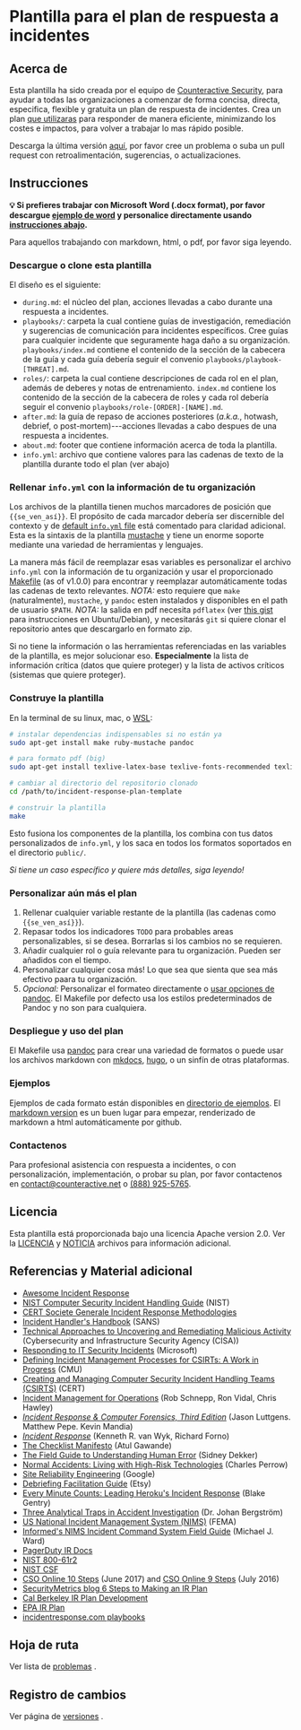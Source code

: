# Plantilla para el plan de respuesta a incidentes

## Acerca de

Esta plantilla ha sido creada por el equipo de [Counteractive Security](https://www.counteractive.net/), para ayudar a todas las organizaciones a comenzar de forma concisa, directa, especifica, flexible y gratuita un plan de respuesta de incidentes. Crea un plan [que utilizaras](https://www.counteractive.net/posts/an-ir-plan-you-will-use/) para responder de manera eficiente, minimizando los costes e impactos, para volver a trabajar lo mas rápido posible.

Descarga la última versión [aquí](https://github.com/counteractive/incident-response-plan-template/releases/latest), por favor cree un problema o suba un pull request con retroalimentación, sugerencias, o actualizaciones. 

## Instrucciones

**💡 Si prefieres trabajar con Microsoft Word (.docx format), por favor descargue [ejemplo de word](examples/plan.docx) y personalice directamente usando [instrucciones abajo](#customize).** 

Para aquellos trabajando con markdown, html, o pdf, por favor siga leyendo.

### Descargue o clone esta plantilla

El diseño es el siguiente:

* `during.md`: el núcleo del plan, acciones llevadas a cabo durante una respuesta a incidentes.
* `playbooks/`: carpeta la cual contiene guías de investigación, remediación y sugerencias de comunicación para incidentes específicos. Cree guías para cualquier incidente que seguramente haga daño a su organización. `playbooks/index.md` contiene el contenido de la sección de la cabecera de la guía y cada guía debería seguir el convenio `playbooks/playbook-[THREAT].md`.
* `roles/`: carpeta la cual contiene descripciones de cada rol en el plan, además de deberes y notas de entrenamiento. `index.md` contiene los contenido de la sección de la cabecera de roles y cada rol debería seguir el convenio `playbooks/role-[ORDER]-[NAME].md`.
* `after.md`: la guía de repaso de acciones posteriores (_a.k.a._, hotwash, debrief, o post-mortem)---acciones llevadas a cabo despues de una respuesta a incidentes.
* `about.md`: footer que contiene información acerca de toda la plantilla.
* `info.yml`: archivo que contiene valores para las cadenas de texto de la plantilla durante todo el plan (ver abajo)

### Rellenar `info.yml` con la información de tu organización

Los archivos de la plantilla tienen muchos marcadores de posición que `{{se_ven_así}}`. El propósito de cada marcador debería ser discernible del contexto y de [default `info.yml` file](./info.yml) está comentado para claridad adicional. Esta es la sintaxis de la plantilla [mustache](https://mustache.github.io/) y tiene un enorme soporte mediante una variedad de herramientas y lenguajes.  

La manera más fácil de reemplazar esas variables es personalizar el archivo `info.yml` con la información de tu organización y usar el proporcionado [Makefile](https://en.wikipedia.org/wiki/Make_(software)) (as of v1.0.0) para encontrar y reemplazar automáticamente todas las cadenas de texto relevantes.  _NOTA:_ esto requiere que `make` (naturalmente), `mustache`, y `pandoc` esten instalados y disponibles en el path de usuario `$PATH`.  _NOTA:_ la salida en pdf necesita `pdflatex` (ver [this gist](https://gist.github.com/rain1024/98dd5e2c6c8c28f9ea9d) para instrucciones en Ubuntu/Debian), y necesitarás `git` si quiere clonar el repositorio antes que descargarlo en formato zip.

Si no tiene la información o las herramientas referenciadas en las variables de la plantilla, es mejor solucionar eso. **Especialmente** la lista de información crítica (datos que quiere proteger) y la lista de activos críticos (sistemas que quiere proteger).

### Construye la plantilla

En la terminal de su linux, mac, o [WSL](https://docs.microsoft.com/en-us/windows/wsl/faq):

```bash
# instalar dependencias indispensables si no están ya
sudo apt-get install make ruby-mustache pandoc

# para formato pdf (big)
sudo apt-get install texlive-latex-base texlive-fonts-recommended texlive-fonts-extra texlive-latex-extra

# cambiar al directorio del repositorio clonado
cd /path/to/incident-response-plan-template

# construir la plantilla
make
```

Esto fusiona los componentes de la plantilla, los combina con tus datos personalizados de `info.yml`, y los saca en todos los formatos soportados en el directorio `public/`. 

*Si tiene un caso específico y quiere más detalles, siga leyendo!*

### Personalizar aún más el plan

1. Rellenar cualquier variable restante de la plantilla (las cadenas como `{{se_ven_así}}`).
1. Repasar todos los indicadores `TODO` para probables areas personalizables, si se desea.  Borrarlas si los cambios no se requieren.
1. Añadir cualquier rol o guía relevante para tu organización. Pueden ser añadidos con el tiempo.
1. Personalizar cualquier cosa más! Lo que sea que sienta que sea más efectivo paara tu organización.
1. _Opcional:_ Personalizar el formateo directamente o [usar opciones de pandoc](https://learnbyexample.github.io/customizing-pandoc/). El Makefile por defecto usa los estilos predeterminados de Pandoc y no son para cualquiera.

### Despliegue y uso del plan

El Makefile usa [pandoc](https://pandoc.org) para crear una variedad de formatos o puede usar los archivos markdown con [mkdocs](http://www.mkdocs.org/), [hugo](https://gohugo.io/), o un sinfín de otras plataformas.

### Ejemplos

Ejemplos de cada formato están disponibles en [directorio de ejemplos](./examples). El [markdown version](./examples/plan.md) es un buen lugar para empezar, renderizado de markdown a html automáticamente por github.

### Contactenos 

Para profesional asistencia con respuesta a incidentes, o con personalización, implementación, o probar su plan, por favor contactenos en contact@counteractive.net o [(888) 925-5765](tel:+18889255765).

## Licencia

Esta plantilla está proporcionada bajo una licencia Apache version 2.0. Ver la [LICENCIA](./LICENSE) y [NOTICIA](./NOTICE) archivos para información adicional.

## Referencias y Material adicional

* [Awesome Incident Response](https://github.com/meirwah/awesome-incident-response)
* [NIST Computer Security Incident Handling Guide](http://nvlpubs.nist.gov/nistpubs/SpecialPublications/NIST.SP.800-61r2.pdf) (NIST)
* [CERT Societe Generale Incident Response Methodologies](https://github.com/certsocietegenerale/IRM/tree/master/EN)
* [Incident Handler's Handbook](https://www.sans.org/reading-room/whitepapers/incident/incident-handlers-handbook-33901) (SANS)
* [Technical Approaches to Uncovering and Remediating Malicious Activity](https://us-cert.cisa.gov/ncas/alerts/aa20-245a) (Cybersecurity and Infrastructure Security Agency (CISA))
* [Responding to IT Security Incidents](https://technet.microsoft.com/en-us/library/cc700825.aspx) (Microsoft)
* [Defining Incident Management Processes for CSIRTs: A Work in Progress](http://resources.sei.cmu.edu/library/asset-view.cfm?assetid=7153) (CMU)
* [Creating and Managing Computer Security Incident Handling Teams (CSIRTS)](https://www.first.org/conference/2008/papers/killcrece-georgia-slides.pdf) (CERT)
* [Incident Management for Operations](http://shop.oreilly.com/product/0636920036159.do) (Rob Schnepp, Ron Vidal, Chris Hawley)
* [_Incident Response & Computer Forensics, Third Edition_](http://a.co/cUkFzMh) (Jason Luttgens. Matthew Pepe. Kevin Mandia)
* [_Incident Response_](http://shop.oreilly.com/product/9780596001308.do) (Kenneth R. van Wyk, Richard Forno)
* [The Checklist Manifesto](http://atulgawande.com/book/the-checklist-manifesto/) (Atul Gawande)
* [The Field Guide to Understanding Human Error](https://www.amazon.com/Field-Guide-Understanding-Human-Error/dp/0754648265) (Sidney Dekker)
* [Normal Accidents: Living with High-Risk Technologies](https://www.amazon.com/Normal-Accidents-Living-High-Risk-Technologies/dp/0691004129) (Charles Perrow)
* [Site Reliability Engineering](https://landing.google.com/sre/book.html) (Google)
* [Debriefing Facilitation Guide](http://extfiles.etsy.com/DebriefingFacilitationGuide.pdf) (Etsy)
* [Every Minute Counts: Leading Heroku's Incident Response](https://www.heavybit.com/library/video/every-minute-counts-coordinating-herokus-incident-response/) (Blake Gentry)
* [Three Analytical Traps in Accident Investigation](https://www.youtube.com/watch?v=TqaFT-0cY7U) (Dr. Johan Bergström)
* [US National Incident Management System (NIMS)](https://www.fema.gov/national-incident-management-system) (FEMA)
* [Informed's NIMS Incident Command System Field Guide](https://www.amazon.com/gp/product/1284038408) (Michael J. Ward)
* [PagerDuty IR Docs](https://response.pagerduty.com/)
* [NIST 800-61r2](http://nvlpubs.nist.gov/nistpubs/SpecialPublications/NIST.SP.800-61r2.pdf)
* [NIST CSF](https://www.nist.gov/cyberframework)
* [CSO Online 10 Steps](https://www.csoonline.com/article/3203705/security/10-steps-for-a-successful-incident-response-plan.html) (June 2017) and [CSO Online 9 Steps](https://www.csoonline.com/article/3099684/disaster-recovery/9-steps-for-a-successful-incident-response-plan.html) (July 2016)
* [SecurityMetrics blog 6 Steps to Making an IR Plan](http://blog.securitymetrics.com/2017/01/6-steps-to-making-incident-response-plan.html)
* [Cal Berkeley IR Plan Development](https://security.berkeley.edu/incident-response-planning-guideline)
* [EPA IR Plan](https://www.epa.gov/sites/production/files/2016-01/documents/cio_2150-p-08.2.pdf)
* [incidentresponse.com playbooks](https://www.incidentresponse.com/playbooks/)

## Hoja de ruta

Ver lista de [problemas](https://github.com/counteractive/incident-response-plan-template/issues) .

## Registro de cambios

Ver página de [versiones](https://github.com/counteractive/incident-response-plan-template/releases) .
